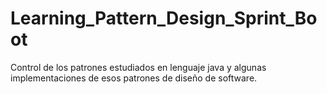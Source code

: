 # Learning_Pattern_Design_Sprint_Boot
Control de los patrones estudiados en lenguaje java y algunas implementaciones de esos patrones de diseño de software.
